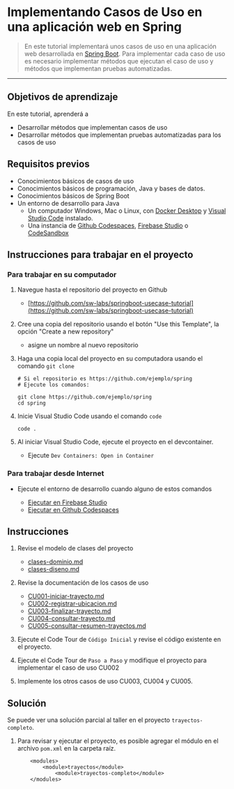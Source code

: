 # Implementando Casos de Uso en una aplicación web en Spring

> En este tutorial implementará unos casos de uso en una aplicación web desarrollada en [Spring Boot](https://spring.io/projects/spring-boot). 
> Para implementar cada caso de uso es necesario implementar métodos que ejecutan el caso de uso y métodos que implementan pruebas automatizadas. 

---

## Objetivos de aprendizaje

En este tutorial, aprenderá a 
- Desarrollar métodos que implementan casos de uso
- Desarrollar métodos que implementan pruebas automatizadas para los casos de uso


## Requisitos previos

- Conocimientos básicos de casos de uso
- Conocimientos básicos de programación, Java y bases de datos.
- Conocimientos básicos de Spring Boot
- Un entorno de desarrollo para Java
  - Un computador Windows, Mac o Linux, con [Docker Desktop](https://www.docker.com/products/docker-desktop/) y [Visual Studio Code](https://code.visualstudio.com/) instalado. 
  - Una instancia de [Github Codespaces](https://github.com/features/codespaces), [Firebase Studio](https://firebase.google.com/docs/studio) o [CodeSandbox](https://codesandbox.io/dashboard)



## Instrucciones para trabajar en el proyecto

### Para trabajar en su computador

1. Navegue hasta el repositorio del proyecto en Github
    - [https://github.com/sw-labs/springboot-usecase-tutorial](https://github.com/sw-labs/springboot-usecase-tutorial)

2. Cree una copia del repositorio usando el botón "Use this Template", la opción "Create a new repository"
    - asigne un nombre al nuevo repositorio

3. Haga una copia local del proyecto en su computadora usando el comando `git clone`

    ```
    # Si el repositorio es https://github.com/ejemplo/spring
    # Ejecute los comandos:

    git clone https://github.com/ejemplo/spring
    cd spring
    ```

4. Inicie Visual Studio Code usando el comando `code` 

    ```
    code . 
    ```

5. Al iniciar Visual Studio Code, ejecute el proyecto en el devcontainer.
    * Ejecute `Dev Containers: Open in Container`

### Para trabajar desde Internet

- Ejecute el entorno de desarrollo cuando alguno de estos comandos

    - [Ejecutar en Firebase Studio](https://idx.google.com/new?template=https://github.com/sw-labs/springboot-usecase-tutorial)
    - [Ejecutar en Github Codespaces](https://github.com/codespaces/new?skip_quickstart=true&machine=standardLinux32gb&repo=792310042&ref=main&devcontainer_path=.devcontainer%2Fdevcontainer.json&geo=UsEast)


## Instrucciones

1. Revise el modelo de clases del proyecto
    * [clases-dominio.md](docs/clases-dominio.md)
    * [clases-diseno.md](docs/clases-diseno.md)

2. Revise la documentación de los casos de uso

    * [CU001-iniciar-trayecto.md](docs/use-cases/CU001-iniciar-trayecto.md)
    * [CU002-registrar-ubicacion.md](docs/use-cases/CU002-registrar-ubicacion.md)
    * [CU003-finalizar-trayecto.md](docs/use-cases/CU003-finalizar-trayecto.md)
    * [CU004-consultar-trayecto.md](docs/use-cases/CU004-consultar-trayecto.md)
    * [CU005-consultar-resumen-trayectos.md](docs/use-cases/CU005-consultar-resumen-trayectos.md)

3. Ejecute el Code Tour de `Código Inicial` y revise el código existente en el proyecto.

4. Ejecute el Code Tour de `Paso a Paso` y modifique el proyecto para implementar el caso de uso CU002

5. Implemente los otros casos de uso CU003, CU004 y CU005.


## Solución

Se puede ver una solución parcial al taller en el proyecto `trayectos-completo`.

1. Para revisar y ejecutar el proyecto, es posible agregar el módulo en el archivo `pom.xml` en la carpeta raíz.

    ```
        <modules>
            <module>trayectos</module>
                <module>trayectos-completo</module>
        </modules>
    ```

